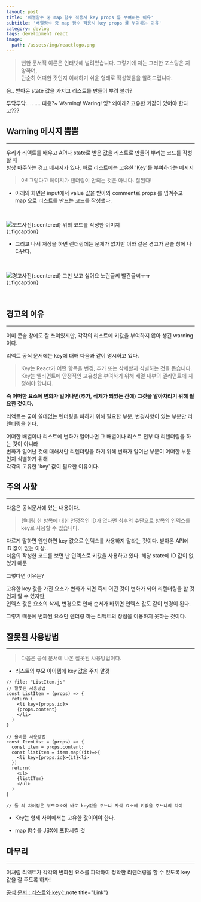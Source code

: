 ```yaml
---
layout: post
title: '배열함수 중 map 함수 적용시 key props 를 부여하는 이유'
subtitle: '배열함수 중 map 함수 적용시 key props 를 부여하는 이유'
category: devlog
tags: development react
image:
  path: /assets/img/reactlogo.png
---
```

[공식 문서 : 리스트와 key]:(https://ko.reactjs.org/docs/lists-and-keys.html)

> 뻔한 문서적 이론은 인터넷에 널려있습니다. 그렇기에 저는 그러한 포스팅은 지양하며,  
> 단순히 어떠한 것인지 이해하기 쉬운 형태로 작성했음을 알려드립니다.  

음.. 받아온 state 값을 가지고 리스트를 만들어 뿌려 볼까?  

투닥투닥.. .. .... 띠용?~ Warning! Waring! 잉? 왜이래? 고유한 키값이 있어야 한다고???  

<!-- more -->

## Warning 메시지 뿜뿜  
---  

우리가 리액트를 배우고 API나 state로 받은 값을 리스트로 만들어 뿌리는 코드를 작성할 때  
항상 마주하는 경고 메시지가 있다. 바로 리스트에는 고유한 'Key'를 부여하라는 메시지  

> 아! 그렇다고 페이지가 랜더링이 안되는 것은 아니다. 잘된다!  

- 아래의 화면은 input에서 value 값을 받아와 comment로 props 를 넘겨주고  
map 으로 리스트를 만드는 코드를 작성했다.  

<br>  

![코드사진](/assets/img/tips/2022-02-23-react-scss/2022-03-16-key-01.png){:.centered}
위의 코드를 작성한 이미지  
{:.figcaption}

- 그리고 나서 저장을 하면 랜더링에는 문제가 없지만 이와 같은 경고가 콘솔 창에 나타난다.  

<br>  

![경고사진](/assets/img/tips/2022-02-23-react-scss/2022-03-16-key-02.png){:.centered}
그만 보고 싶어요 노란글씨 빨간글씨ㅠㅠ  
{:.figcaption}

<br>  

## 경고의 이유  
---  

이미 콘솔 창에도 잘 쓰여있지만, 각각의 리스트에 키값을 부여하지 않아 생긴 warning이다.  

리액트 공식 문서에는 key에 대해 다음과 같이 명시하고 있다.  

> Key는 React가 어떤 항목을 변경, 추가 또는 삭제할지 식별하는 것을 돕습니다.  
> Key는 엘리먼트에 안정적인 고유성을 부여하기 위해 배열 내부의 엘리먼트에 지정해야 합니다.  

**즉 어떠한 요소에 변화가 일어나면(추가, 삭제가 되었든 간에) 그것을 알아차리기 위해 필요한 것이다.**  

리액트는 굳이 쓸데없는 렌더링을 피하기 위해 필요한 부분, 변경사항이 있는 부분만 리렌더링을 한다.  
 
어떠한 배열이나 리스트에 변화가 일어나면 그 배열이나 리스트 전부 다 리렌더링을 하는 것이 아니라  
변화가 일어난 것에 대해서만 리렌더링을 하기 위해 변화가 일어난 부분이 어떠한 부분인지 식별하기 위해  
각각의 고유한 'key' 값이 필요한 이유이다.  

## 주의 사항  
---  

다음은 공식문서에 있는 내용이다.  

> 렌더링 한 항목에 대한 안정적인 ID가 없다면 최후의 수단으로 항목의 인덱스를 key로 사용할 수 있습니다.  

다르게 말하면 웬만하면 key 값으로 인덱스를 사용하지 말라는 것이다. 받아온 API에 ID 값이 없는 이상..  
처음의 작성한 코드를 보면 난 인덱스로 키값을 사용하고 있다. 해당 state에 ID 값이 없었기 때문  

그렇다면 이유는?  

고유한 key 값을 가진 요소가 변화가 되면 즉시 어떤 것이 변화가 되어 리렌더링을 할 것인지 알 수 있지만,  
인덱스 값은 요소의 삭제, 변경으로 인해 순서가 바뀌면 인덱스 값도 같이 변경이 된다.  

그렇기 때문에 변화된 요소만 렌더링 하는 리액트의 장점을 이용하지 못하는 것이다.  


## 잘못된 사용방법  
---  

>다음은 공식 문서에 나온 잘못된 사용방법이다.  

* 리스트의 부모 아이템에 key 값을 주지 말것  

```react  
// file: "ListItem.js"  
// 잘못된 사용방법  
const ListItem = (props) => {
  return (
    <li key={props.id}>
    {props.content}
    </li>
  )
}

// 올바른 사용방법  
const ItemList = (props) => {
  const item = props.content;
  const listItem = item.map((it)=>{
    <li key={props.id}>{it}<li>
  })
  return(
    <ul>
    {listITem}
    </ul>
  )
}

// 둘 의 차이점은 부모요소에 바로 key값을 주느냐 자식 요소에 키값을 주느냐의 차이  
```  

* Key는 형제 사이에서는 고유한 값이어야 한다.  

* map 함수를 JSX에 포함시킬 것  

## 마무리  
---  

이처럼 리액트가 각각의 변화된 요소를 파악하여 정확한 리렌더링을 할 수 있도록 key값을 잘 주도록 하자!  

[공식 문서 : 리스트와 key]{:.note title="Link"}



